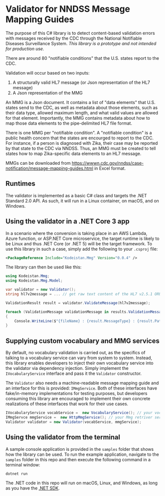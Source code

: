 # Validator for NNDSS Message Mapping Guides

The purpose of this C# library is to detect content-based validation errors with messages received by the CDC through the National Notifiable Diseases Surveillance System. _This library is a prototype and not intended for production use._

There are around 80 "notifiable conditions" that the U.S. states report to the CDC.

Validation will occur based on two inputs: 
1. A structurally valid HL7 message (or Json representation of the HL7 message)
1. A Json representation of the MMG

An MMG is a Json document. It contains a list of "data elements" that U.S. states send to the CDC, as well as metadata about those elements, such as their data type, allowed maximum length, and what valid values are allowed for that element. Importantly, the MMG contains metadata about how to map those data elements to the pipe-delimited HL7 file format.

There is one MMG per "notifiable condition". A "notifiable condition" is a public health concern that the states are encourged to report to the CDC. For instance, if a person is diagnosed with Zika, their case may be reported by that state to the CDC via NNDSS. Thus, an MMG must be created to tell states how to map Zika-specific data elements to an HL7 message.

MMGs can be downloaded from https://wwwn.cdc.gov/nndss/case-notification/message-mapping-guides.html in Excel format.

## Runtimes

The validator is implemented as a basic C# class and targets the .NET Standard 2.0 API. As such, it will run in a Linux container, on macOS, and on Windows.

## Using the validator in a .NET Core 3 app

In a scenario where the conversion is taking place in an AWS Lambda, Azure function, or ASP.NET Core microservice, the target runtime is likely to be Linux and thus .NET Core (or .NET 5) will be the target framework. To use this library in such a case, simply add the following to your `.csproj` file:

```xml
<PackageReference Include="Kodeistan.Mmg" Version="0.0.4" />
```

The library can then be used like this:

```cs
using Kodeistan.Mmg;
using Kodeistan.Mmg.Model;

var validator = new Validator();
string hl7v2message = ... // get raw text content of the HL7 v2.5.1 ORU_R01 message and assign it to this string variable

ValidationResult result = validator.ValidateMessage(hl7v2message);

foreach (ValidationMessage validationMessage in results.ValidationMessages)
{
    Console.WriteLine($"{fileName} : {result.MessageType} : {result.Path} : {result.Content}");
}
```

## Supplying custom vocabulary and MMG services

By default, no vocabulary validation is carried out, as the specifics of talking to a vocabulary service can vary from system to system. Instead, this library enables developers to inject their own vocabulary service into the validator via dependency injection. Simply implement the `IVocabularyService` interface and pass it the `Validator` constructor.

The `Validator` also needs a machine-readable message mapping guide and an interface for this is provided: `IMmgService`. Both of these interfaces have fake/in-memory implementations for testing purposes, but developers consuming this library are encouraged to implement their own concrete realizations of these interfaces that work for their use cases.

```cs
IVocabularyService vocabService =  new VocabularyService(); // your vocabulary service implementation
IMmgServce mmgService =  new HttpMmgService(); // your Mmg retriver service implementation
Validator validator = new Validator(vocabService, mmgService);
```

## Using the validator from the terminal

A sample console application is provided in the `samples` folder that shows how the library can be used. To run the example application, navigate to the `samples` folder in this repo and then execute the following command in a terminal window:

```sh
dotnet run
```

The .NET code in this repo will run on macOS, Linux, and Windows, as long as you have the [.NET SDK](https://dotnet.microsoft.com/download).

